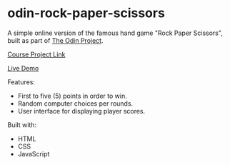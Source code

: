 # odin-rock-paper-scissors

A simple online version of the famous hand game "Rock Paper Scissors", built as part of [The Odin Project](https://www.theodinproject.com/).

[Course Project Link](https://www.theodinproject.com/lessons/foundations-rock-paper-scissors)

[Live Demo](https://manalangjcm.github.io/odin-rock-paper-scissors/)

Features:
- First to five (5) points in order to win.
- Random computer choices per rounds.
- User interface for displaying player scores.

Built with:
- HTML
- CSS
- JavaScript
